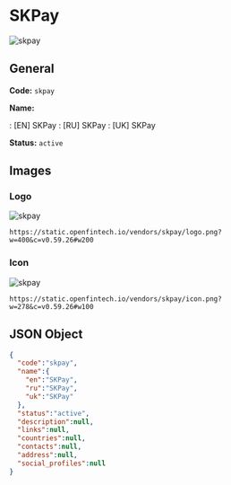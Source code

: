 
# SKPay 
![skpay](https://static.openfintech.io/vendors/skpay/logo.png?w=400&c=v0.59.26#w200)  

## General 
 
**Code:** `skpay` 
 
**Name:** 
 
:	[EN] SKPay 
:	[RU] SKPay 
:	[UK] SKPay 
 
**Status:** `active` 
 

## Images 

### Logo 
 
![skpay](https://static.openfintech.io/vendors/skpay/logo.png?w=400&c=v0.59.26#w200)  

```
https://static.openfintech.io/vendors/skpay/logo.png?w=400&c=v0.59.26#w200
```  

### Icon 
 
![skpay](https://static.openfintech.io/vendors/skpay/icon.png?w=278&c=v0.59.26#w100)  

```
https://static.openfintech.io/vendors/skpay/icon.png?w=278&c=v0.59.26#w100
```  

## JSON Object 

```json
{
  "code":"skpay",
  "name":{
    "en":"SKPay",
    "ru":"SKPay",
    "uk":"SKPay"
  },
  "status":"active",
  "description":null,
  "links":null,
  "countries":null,
  "contacts":null,
  "address":null,
  "social_profiles":null
}
```  
